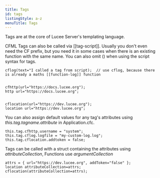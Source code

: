 ```yaml
---
title: Tags
id: tags
listingStyle: a-z
menuTitle: Tags
---
```


Tags are at the core of Lucee Server's templating language.

CFML Tags can also be called via [[tag-script]]. Usually you don't even need the CF prefix, but you need it in some cases when there is an existing function with the same name. You can also omit () when using the script syntax for tags.

```luceescript
cflog(text="I called a tag from script);  // use cflog, because there is already a maths [[function-log]] function


cfhttp(url="https://docs.lucee.org");
http url="https://docs.lucee.org";


cflocation(url="https://dev.lucee.org");
location url="https://dev.lucee.org";
```

You can also assign default values for any tag's attributes using *this.tag.tagname.attribute* in Application.cfc.

```luceescript
this.tag.cfhttp.username = "system";
this.tag.cflog.logfile = "my-custom-log.log";
this.tag.cflocation.addtoken = false;
```

Tags can be called with a struct containing the attributes using *attributeCollection*, Functions use *argumentCollection*

```luceescript
attrs = { url="https://dev.lucee.org", addToken="false" };
location attributeCollection=attrs;
cflocation(attributeCollection=attrs);
```
